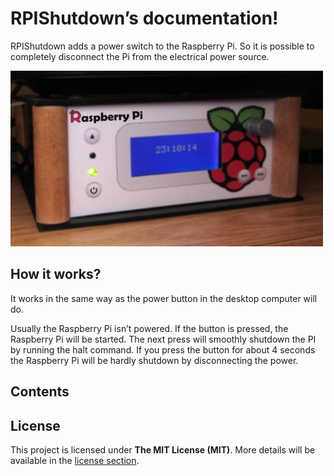 RPIShutdown’s documentation!
============================

RPIShutdown adds a power switch to the Raspberry Pi. So it is possible to completely disconnect the Pi from the electrical power source.

![RPIShutdown built in the RPIMpdBox](img/RPIShutdown.JPG)

How it works?
-------------

It works in the same way as the power button in the desktop computer will do.

Usually the Raspberry Pi isn’t powered. If the button is pressed, the Raspberry Pi will be started. The next press will smoothly shutdown the PI by running the halt command. If you press the button for about 4 seconds the Raspberry Pi will be hardly shutdown by disconnecting the power.

Contents
--------

License
-------

This project is licensed under **The MIT License (MIT)**. More details will be available in the [license section](license.md).

